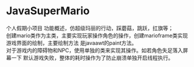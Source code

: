 # JavaSuperMario
个人假期小项目
功能概述，仿超级玛丽的行动，踩蘑菇，跳跃，扛旗等； <br>
创建mario类作为主类，主要实现玩家操作角色的操作，创建marioframe类实现游戏界面的绘制，主要绘制方法 是javaawt的paint方法。<br>
对于游戏内的障碍物和NPC，使用单独的类来实现其操作。如若角色失足落入屏幕一下 默认游戏失败，整体的耗时操作为了防止崩溃单独开启线程执行。<br>
